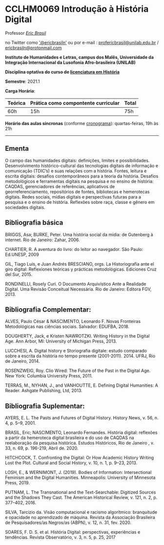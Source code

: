 # CCLHM0069 Introdução à História Digital

Professor [_Eric Brasil_](https://ericbrasiln.github.io)

no Twitter como <a href="https://twitter.com/ericbrasiln">'@ericbrasiln'</a>
ou por e-mail : profericbrasil@unilab.edu.br / ericbrasiln@protonmail.com

**Instituto de Humanidades e Letras, campus dos Malês, Universidade da Integração Internacional da Lusofonia Afro-brasileira (UNILAB)**

**Disciplina optativa do curso de [licenciatura em História](http://historia.males.unilab.edu.br/)**

**Semestre**: 2021.1

**Carga Horária**:

| Teórica             | Prática como compontente curricular         | Total |
|:--------------------|:------------------|:---------|
| 60h | 15h | 75h |

**Horário das aulas síncronas** (conforme [cronograma](cronograma)): quartas-feiras, 19h às 21h

***

## Ementa

O campo das humanidades digitais: definições, limites e possibilidades. Desenvolvimento histórico-cultural das tecnologias digitais de informação e comunicação (TDIC’s) e suas relações com a história. Fontes, leitura e escrita digitais: desafios contemporâneos para a teoria da história. Desafios metodológicos e ferramentas digitais na pesquisa e no ensino de história: CAQDAS, gerenciadores de referências, aplicativos de georreferenciamento, repositórios de fontes, bibliotecas e hemerotecas digitais. Redes sociais, mídias digitais e perspectivas futuras para a pesquisa e o ensino de história. Reflexões sobre raça, classe e gênero em sociedades digitais.

## Bibliografia básica

BRIGGS, Asa; BURKE, Peter. Uma história social da mídia: de Gutenberg à internet. Rio de Janeiro: Zahar, 2006.

CHARTIER, R. A aventura do livro: do leitor ao navegador. São Paulo: Ed.UNESP, 2009

GIL, Tiago Luís, e Juan Andrés BRESCIANO, orgs. La Historiografía ante el giro digital: Reflexiones teóricas y prácticas metodológicas. Ediciones Cruz del Sur, 2015.

RONDINELLI, Rosely Curi. O Documento Arquivístico Ante a Realidade Digital. Uma Revisão Conceitual Necessária. Rio de Janeiro: Editora FGV, 2013.

## Bibliografia Complementar:

ALVES, Paulo César & NASCIMENTO, Leonardo F. Novas Fronteiras Metodológicas nas ciências sociais. Salvador: EDUFBA, 2018.

DOUGHERTY, Jack, e Kristen NAWROTZKI. Writing History in the Digital Age. Ann Arbor, MI: University of Michigan Press, 2013.

LUCCHESI, A. Digital history e Storiografia digitale: estudo comparado sobre a escrita da história no tempo presente (2001-2011). 2014. UFRJ, Rio de Janeiro, 2014.

ROSENZWEIG, Roy. Clio Wired: The Future of the Past in the Digital Age. New York: Columbia University Press, 2011.

TERRAS, M., NYHAN, J., and VANHOUTTE, E. Defining Digital Humanities: A Reader. Ashgate Publishing, Ltd, 2013.

## Bibliografia Suplementar:

AYERS, E. L. The Pasts and Futures of Digital History. History News, v. 56, n. 4, p. 5–9, 2001.

BRASIL, Eric; NASCIMENTO, Leonardo Fernandes. História digital: reflexões a partir da hemeroteca digital brasileira e do uso de CAQDAS na reelaboração da pesquisa histórica. Estudos Históricos, Rio de Janeiro , v. 33, n. 69, p. 196-219, Abril de. 2020.

HITCHCOCK, T. Confronting the Digital: Or How Academic History Writing Lost the Plot. Cultural and Social History, v. 10, n. 1, p. 9–23, 2013.

LOSH, E., & WERNIMONT, J. (2019). Bodies of Information: Intersectional Feminism and the Digital Humanities. Minneapolis: University of Minnesota Press, 2019.

PUTNAM, L. The Transnational and the Text-Searchable: Digitized Sources and the Shadows They Cast. The American Historical Review, v. 121, n. 2, p. 377–402, 2016.

SILVA, Tarcizio da. Visão computacional e racismo algorítmico: branquitude e opacidade no aprendizado de máquina. Revista da Associação Brasileira de Pesquisadores/as Negros/as (ABPN), v. 12, n. 31, fev. 2020.

SOARES, F. D. S. et al. História Digital: perspectivas, experiências e tendências. Revista Observatório, v. 3, n. 5, p. 25, 2017

